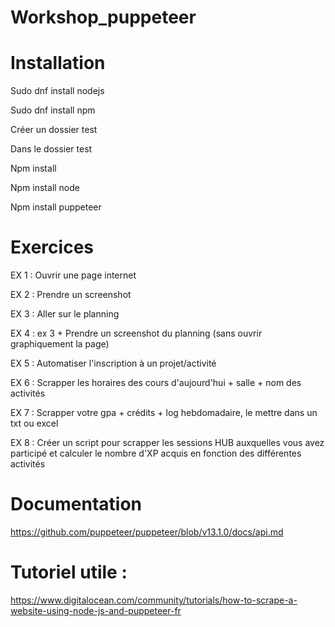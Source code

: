 # Workshop_puppeteer


# Installation 

Sudo dnf install nodejs​

Sudo dnf install npm ​

Créer un dossier test​

Dans le dossier test​

Npm install ​

Npm install node​

Npm install puppeteer

# Exercices

EX 1 : Ouvrir une page internet 

EX 2 : Prendre un screenshot

EX 3 : Aller sur le planning 

EX 4 : ex 3 + Prendre un screenshot du planning (sans ouvrir graphiquement la page)

EX 5 : Automatiser l'inscription à un projet/activité  

EX 6 : Scrapper les horaires des cours d'aujourd'hui + salle + nom des activités

EX 7 : Scrapper votre gpa  + crédits + log hebdomadaire, le mettre dans un txt ou excel 

EX 8 : Créer un script pour scrapper les sessions HUB auxquelles vous avez participé et calculer le nombre d'XP acquis en fonction des différentes activités 

# Documentation 
https://github.com/puppeteer/puppeteer/blob/v13.1.0/docs/api.md

# Tutoriel utile : 
https://www.digitalocean.com/community/tutorials/how-to-scrape-a-website-using-node-js-and-puppeteer-fr
